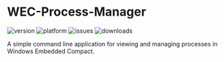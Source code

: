 # WEC-Process-Manager

![version](https://img.shields.io/github/v/release/SamuelNetherway460/WEC-Process-Manager)
![platform](https://img.shields.io/badge/platform-Windows%20Embedded%20Compact-blue)
![issues](https://img.shields.io/github/issues/SamuelNetherway460/WEC-Process-Manager)
![downloads](https://img.shields.io/github/downloads/SamuelNetherway460/WEC-Process-Manager/total)

A simple command line application for viewing and managing processes in Windows Embedded Compact.

